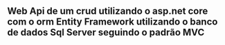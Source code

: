 ## Web Api de um crud utilizando o asp.net core com o orm Entity Framework utilizando o banco de dados Sql Server seguindo o padrão MVC
